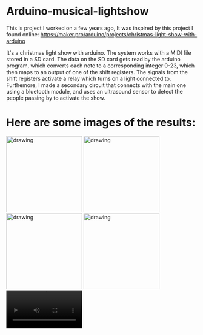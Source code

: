 # Arduino-musical-lightshow

This is project I worked on a few years ago, It was inspired by this project I found online:
https://maker.pro/arduino/projects/christmas-light-show-with-arduino

It's a christmas light show with arduino. The system works with a MIDI file stored in a SD card. The data on the SD card gets read by the arduino program, which converts each note to a corresponding integer 0-23, which then maps to an output of one of the shift registers. The signals from the shift registers activate a relay which turns on a light connected to. Furthemore, I made a secondary circuit that connects with the main one using a bluetooth module, and uses an ultrasound sensor to detect the people passing by to activate the show.

# Here are some images of the results:
<img src="https://github.com/user-attachments/assets/09470eca-5f52-4239-9a4e-02f0d2abb6a4" alt="drawing" width="200"/>
<img src="https://github.com/user-attachments/assets/add61727-73d2-4a29-9ff9-eb817ccec4a6" alt="drawing" width="200"/>
<img src="https://github.com/user-attachments/assets/8e82802e-13f0-442f-937f-1f5e42108dc6" alt="drawing" width="200"/>
<img src="https://github.com/user-attachments/assets/879d4179-30d7-4f46-a981-cfb958cd1907" alt="drawing" width="200"/>
<video src='https://github.com/user-attachments/assets/a95a327e-0200-415a-b9ee-fcf9cb70deff' width=200/>
